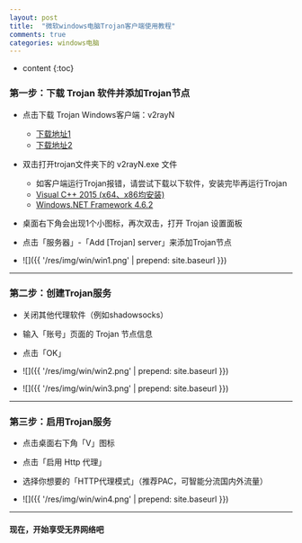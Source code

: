 ```yaml
---
layout: post
title:  "微软windows电脑Trojan客户端使用教程"
comments: true
categories: windows电脑
---
```


* content
{:toc}

### 第一步：下载 Trojan 软件并添加Trojan节点

* 点击下载 Trojan Windows客户端：v2rayN
    * <a class="downbtn" href="https://yhvps.com/usr/uploads/app/v2rayN-win-with-trojan-v2.zip" target="_blank" rel="noopener">下载地址1</a>
    * <a class="downbtn" href="https://github.com/go2world/ss/releases/download/0.0.4/v2rayN-win-with-trojan-v2.zip" target="_blank" rel="noopener">下载地址2</a>
    
* 双击打开trojan文件夹下的 v2rayN.exe 文件
    * 如客户端运行Trojan报错，请尝试下载以下软件，安装完毕再运行Trojan
    * <a class="downbtn" href="https://www.microsoft.com/zh-CN/download/details.aspx?id=48145" target="_blank" rel="noopener">Visual C++ 2015 (x64、x86均安装)</a>
    * <a class="downbtn" href="https://support.microsoft.com/zh-cn/help/3151800/the-net-framework-4-6-2-offline-installer-for-windows" target="_blank" rel="noopener">Windows.NET Framework 4.6.2</a>

* 桌面右下角会出现1个小图标，再次双击，打开 Trojan 设置面板
* 点击「服务器」-「Add [Trojan] server」来添加Trojan节点
* ![]({{ '/res/img/win/win1.png' | prepend: site.baseurl  }})
* * *

### 第二步：创建Trojan服务
* 关闭其他代理软件（例如shadowsocks）
* 输入「账号」页面的 Trojan 节点信息
* 点击「OK」

* ![]({{ '/res/img/win/win2.png' | prepend: site.baseurl  }})
* ![]({{ '/res/img/win/win3.png' | prepend: site.baseurl  }})

*********

### 第三步：启用Trojan服务

* 点击桌面右下角「V」图标
* 点击「启用 Http 代理」
* 选择你想要的「HTTP代理模式」（推荐PAC，可智能分流国内外流量）

* ![]({{ '/res/img/win/win4.png' | prepend: site.baseurl  }})

*********
####  现在，开始享受无界网络吧